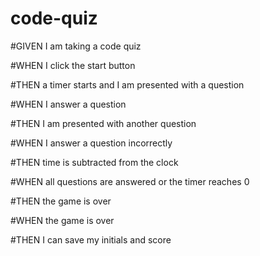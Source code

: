 # code-quiz

#GIVEN I am taking a code quiz

#WHEN I click the start button

#THEN a timer starts and I am presented with a question

#WHEN I answer a question

#THEN I am presented with another question

#WHEN I answer a question incorrectly

#THEN time is subtracted from the clock

#WHEN all questions are answered or the timer reaches 0

#THEN the game is over

#WHEN the game is over

#THEN I can save my initials and score
